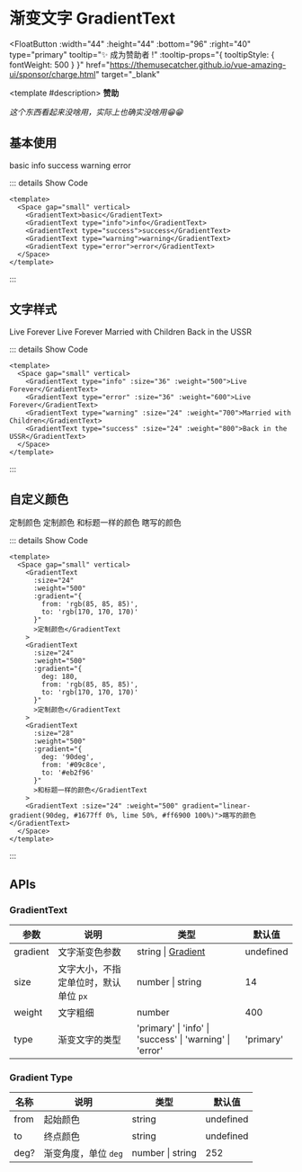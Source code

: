 # 渐变文字 GradientText

<FloatButton
  :width="44"
  :height="44"
  :bottom="96"
  :right="40"
  type="primary"
  tooltip="✨ 成为赞助者 !"
  :tooltip-props="{
    tooltipStyle: {
      fontWeight: 500
    }
  }"
  href="https://themusecatcher.github.io/vue-amazing-ui/sponsor/charge.html"
  target="_blank"
>
  <template #description>
    <span style="font-size: 14px; font-weight: 600;">赞助</span>
  </template>
</FloatButton>
<BackTop />
<Watermark fullscreen content="Vue Amazing UI" />

*这个东西看起来没啥用，实际上也确实没啥用😁😁*

## 基本使用

<Space gap="small" vertical>
  <GradientText>basic</GradientText>
  <GradientText type="info">info</GradientText>
  <GradientText type="success">success</GradientText>
  <GradientText type="warning">warning</GradientText>
  <GradientText type="error">error</GradientText>
</Space>

::: details Show Code

```vue
<template>
  <Space gap="small" vertical>
    <GradientText>basic</GradientText>
    <GradientText type="info">info</GradientText>
    <GradientText type="success">success</GradientText>
    <GradientText type="warning">warning</GradientText>
    <GradientText type="error">error</GradientText>
  </Space>
</template>
```

:::

## 文字样式

<Space gap="small" vertical>
  <GradientText type="info" :size="36" :weight="500">Live Forever</GradientText>
  <GradientText type="error" :size="36" :weight="600">Live Forever</GradientText>
  <GradientText type="warning" :size="24" :weight="700">Married with Children</GradientText>
  <GradientText type="success" :size="24" :weight="800">Back in the USSR</GradientText>
</Space>

::: details Show Code

```vue
<template>
  <Space gap="small" vertical>
    <GradientText type="info" :size="36" :weight="500">Live Forever</GradientText>
    <GradientText type="error" :size="36" :weight="600">Live Forever</GradientText>
    <GradientText type="warning" :size="24" :weight="700">Married with Children</GradientText>
    <GradientText type="success" :size="24" :weight="800">Back in the USSR</GradientText>
  </Space>
</template>
```

:::

## 自定义颜色

<Space gap="small" vertical>
  <GradientText
    :size="24"
    :weight="500"
    :gradient="{
      from: 'rgb(85, 85, 85)',
      to: 'rgb(170, 170, 170)'
    }"
    >定制颜色</GradientText
  >
  <GradientText
    :size="24"
    :weight="500"
    :gradient="{
      deg: 180,
      from: 'rgb(85, 85, 85)',
      to: 'rgb(170, 170, 170)'
    }"
    >定制颜色</GradientText
  >
  <GradientText
    :size="28"
    :weight="500"
    :gradient="{
      deg: '90deg',
      from: '#09c8ce',
      to: '#eb2f96'
    }"
    >和标题一样的颜色</GradientText
  >
  <GradientText :size="24" :weight="500" gradient="linear-gradient(90deg, #1677ff 0%, lime 50%, #ff6900 100%)">瞎写的颜色</GradientText>
</Space>

::: details Show Code

```vue
<template>
  <Space gap="small" vertical>
    <GradientText
      :size="24"
      :weight="500"
      :gradient="{
        from: 'rgb(85, 85, 85)',
        to: 'rgb(170, 170, 170)'
      }"
      >定制颜色</GradientText
    >
    <GradientText
      :size="24"
      :weight="500"
      :gradient="{
        deg: 180,
        from: 'rgb(85, 85, 85)',
        to: 'rgb(170, 170, 170)'
      }"
      >定制颜色</GradientText
    >
    <GradientText
      :size="28"
      :weight="500"
      :gradient="{
        deg: '90deg',
        from: '#09c8ce',
        to: '#eb2f96'
      }"
      >和标题一样的颜色</GradientText
    >
    <GradientText :size="24" :weight="500" gradient="linear-gradient(90deg, #1677ff 0%, lime 50%, #ff6900 100%)">瞎写的颜色</GradientText>
  </Space>
</template>
```

:::

## APIs

### GradientText

参数 | 说明 | 类型 | 默认值
-- | -- | -- | --
gradient | 文字渐变色参数 | string &#124; [Gradient](#gradient-type) | undefined
size | 文字大小，不指定单位时，默认单位 `px` | number &#124; string | 14
weight | 文字粗细 | number | 400
type | 渐变文字的类型 | 'primary' &#124; 'info' &#124; 'success' &#124; 'warning' &#124; 'error' | 'primary'

### Gradient Type

名称 | 说明 | 类型 | 默认值
-- | -- | -- | --
from | 起始颜色 | string | undefined
to | 终点颜色 | string | undefined
deg? | 渐变角度，单位 `deg` | number &#124; string | 252
